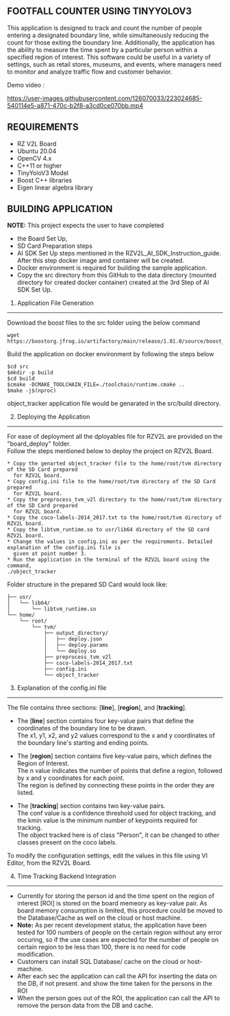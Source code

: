 FOOTFALL COUNTER USING TINYYOLOV3
---------------------------------

This application is designed to track and count the number of people entering a designated boundary line,
while simultaneously reducing the count for those exiting the boundary line. Additionally, the application 
has the ability to measure the time spent by a particular person within a specified region of interest. 
This software could be useful in a variety of settings, such as retail stores, museums, and events,
where managers need to monitor and analyze traffic flow and customer behavior.

Demo video : 



https://user-images.githubusercontent.com/126070033/223024685-540114e5-a871-470c-b2f8-a3cd0ce070bb.mp4



REQUIREMENTS
------------

- RZ V2L Board
- Ubuntu 20.04
- OpenCV 4.x
- C++11 or higher
- TinyYoloV3 Model
- Boost C++ libraries
- Eigen linear algebra library


BUILDING APPLICATION
--------------------

**NOTE:** This project expects the user to have completed 
- the Board Set Up, 
- SD Card Preparation steps 
- AI SDK Set Up steps mentioned in the RZV2L_AI_SDK_Instruction_guide. After this step docker image amd container will be created. 
- Docker environment is required for building the sample application. 
- Copy the src directory from this GitHub to the data directory (mounted directory for created docker container) created at the 3rd Step of AI SDK Set Up.

1. Application File Generation
******************************

Download the boost files to the src folder using the below command

``` 
wget https://boostorg.jfrog.io/artifactory/main/release/1.81.0/source/boost_1_81_0.tar.bz2
```
Build the application on docker environment by following the steps below
```
$cd src
$mkdir -p build
$cd build
$cmake -DCMAKE_TOOLCHAIN_FILE=./toolchain/runtime.cmake ..
$make -j$(nproc)
```
object_tracker application file would be genarated in the src/build directory.


2. Deploying the Application
****************************
For ease of deployment all the dployables file for RZV2L are provided on the "board_deploy" folder.\
Follow the steps mentioned below to deploy the project on RZV2L Board. 

    * Copy the genarted object_tracker file to the home/root/tvm directory of the SD Card prepared
      for RZV2L board.
    * Copy config.ini file to the home/root/tvm directory of the SD Card prepared
      for RZV2L board.
    * Copy the preprocess_tvm_v2l directory to the home/root/tvm directory of the SD Card prepared
      for RZV2L board.
    * Copy the coco-labels-2014_2017.txt to the home/root/tvm directory of RZV2L board.
    * Copy the libtvm_runtime.so to usr/lib64 directory of the SD card RZV2L board.
    * Change the values in config.ini as per the requirements. Detailed explanation of the config.ini file is 
      given at point number 3.
    * Run the application in the terminal of the RZV2L board using the command,
	./object_tracker

Folder structure in the prepared SD Card would look like:
```
├── usr/
│   └── lib64/
│       └── libtvm_runtime.so
└── home/
    └── root/
        └── tvm/
            ├── output_directory/
            │   ├── deploy.json
            │   ├── deploy.params
            │   └── deploy.so
            ├── preprocess_tvm_v2l
            ├── coco-labels-2014_2017.txt
            ├── config.ini
            └── object_tracker

```

3. Explanation of the config.ini file
**************************************

The file contains three sections: [**line**], [**region**], and [**tracking**].


- The [**line**] section contains four key-value pairs that define the coordinates of the boundary line to be drawn.\
The x1, y1, x2, and y2 values correspond to the x and y coordinates of the boundary line's
starting and ending points.

- The [**region**] section contains five key-value pairs, which defines the Region of Interest.\
The n value indicates the number of points that define a region, followed by x and y coordinates
for each point.\
The region is defined by connecting these points in the order they are listed.

- The [**tracking**] section contains two key-value pairs.\
The conf value is a confidence threshold used for object tracking, and the kmin value is the minimum number of keypoints required for tracking.\
The object tracked here is of class "Person", it can be changed to other classes present on the coco labels.


To modify the configuration settings, edit the values in this file using VI Editor, from the RZV2L Board.

4. Time Tracking Backend Integration
*************************************

- Currently for storing the person id and the time spent on the region of interest [ROI] is stored on the board memeory as key-value pair. As board memory consumption is limited, this procedure could be moved to the Database/Cache as well on the cloud or host machine.
- **Note:**  As per recent development status, the application have been tested for 100 numbers of people on the certain region without any error occuring, so if the use cases are expected for the number of people on certain region to be less than 100, there is no need for code modification. 
- Customers can install SQL Database/ cache on the cloud or host-machine. 
- After each sec the application can call the API for inserting the data on the DB, if not present. and show the time taken for the persons in the ROI
- When the person goes out of the ROI, the application can call the API to remove the person data from the DB and cache.
